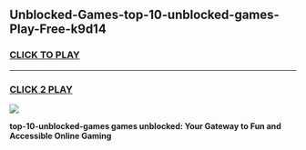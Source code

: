 
## Unblocked-Games-top-10-unblocked-games-Play-Free-k9d14
<h3>
<a href="https://premium76.site?title=top-10-unblocked-games&ref=18A">CLICK TO PLAY</a></h3>
<hr>

<h3>
<a href="https://premium76.site?title=top-10-unblocked-games&ref=18A">CLICK 2 PLAY</a>
  
</h3>

<a href="https://premium76.site?title=top-10-unblocked-games&ref=18A"><img src="https://clearcache.store/games.png"></a>


**top-10-unblocked-games games unblocked: Your Gateway to Fun and Accessible Online Gaming**
